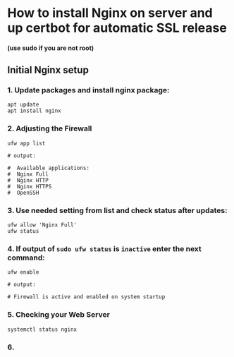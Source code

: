 # How to install Nginx on server and up certbot for automatic SSL release

#### (use sudo if you are not root)

## Initial Nginx setup

### 1. Update packages and install nginx package:
```shell
apt update
apt install nginx
```

### 2. Adjusting the Firewall
```shell
ufw app list

# output:

#  Available applications:
#  Nginx Full
#  Nginx HTTP
#  Nginx HTTPS
#  OpenSSH
```

### 3. Use needed setting from list and check status after updates:
```shell
ufw allow 'Nginx Full'
ufw status
```

### 4. If output of `sudo ufw status` is `inactive` enter the next command:
```shell
ufw enable

# output:

# Firewall is active and enabled on system startup
```

### 5. Checking your Web Server
```shell
systemctl status nginx
```

### 6. 